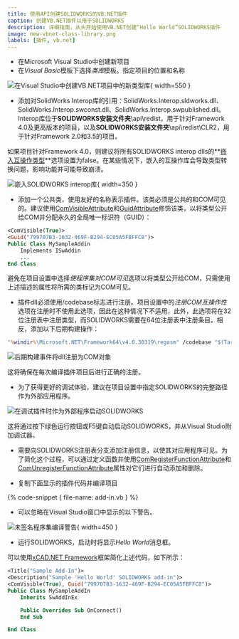 ```yaml
---
title: 使用API创建SOLIDWORKS的VB.NET插件
caption: 创建VB.NET插件以用于SOLIDWORKS
description: 详细指南，从头开始使用VB.NET创建“Hello World”SOLIDWORKS插件
image: new-vbnet-class-library.png
labels: [插件, vb.net]
---
```

* 在Microsoft Visual Studio中创建新项目
* 在*Visual Basic*模板下选择*类库*模板。指定项目的位置和名称

![在Visual Studio中创建VB.NET项目中的新类型库](new-vbnet-class-library.png){ width=550 }

* 添加对SolidWorks Interop库的引用：SolidWorks.Interop.sldworks.dll、SolidWorks.Interop.swconst.dll、SolidWorks.Interop.swpublished.dll。Interop库位于**SOLIDWORKS安装文件夹**\api\redist，用于针对Framework 4.0及更高版本的项目，以及**SOLIDWORKS安装文件夹**\api\redist\CLR2，用于针对Framework 2.0和3.5的项目。

如果项目针对Framework 4.0，则建议将所有SOLIDWORKS interop dlls的**[嵌入互操作类型](https://docs.microsoft.com/en-us/dotnet/framework/interop/type-equivalence-and-embedded-interop-types)**选项设置为false。在某些情况下，嵌入的互操作库会导致类型转换问题，影响功能并可能导致崩溃。

![嵌入SOLIDWORKS interop库](embed-interop-types-option.png){ width=350 }

* 添加一个公共类，使用友好的名称表示插件。该类必须是公共的和COM可见的。建议使用[ComVisibleAttribute](https://docs.microsoft.com/en-us/dotnet/api/system.runtime.interopservices.comvisibleattribute?view=netframework-4.7.2)和[GuidAttribute](https://docs.microsoft.com/en-gb/dotnet/api/system.runtime.interopservices.guidattribute?view=netframework-4.7.2)修饰该类，以将类型公开给COM并分配永久的全局唯一标识符（GUID）：

~~~ vb
<ComVisible(True)>
<Guid("799707B3-1632-469F-B294-EC05A5FBFFC8")>
Public Class MySampleAddin
	Implements ISwAddin
    ...
End Class
~~~

避免在项目设置中选择*使程序集对COM可见*选项以将类型公开给COM，只需使用上述描述的属性将所需的类标记为COM可见。

* 插件dll必须使用/codebase标志进行注册。项目设置中的*注册COM互操作性*选项在注册时不使用此选项，因此在这种情况下不适用，此外，此选项将在32位注册表中注册类型，而SOLIDWORKS需要在64位注册表中注册条目。相反，添加以下后期构建操作：

~~~ bat
"%windir%\Microsoft.NET\Framework64\v4.0.30319\regasm" /codebase "$(TargetPath)"
~~~

![后期构建事件将dll注册为COM对象](post-build-events.png)

这将确保在每次编译插件项目后进行正确的注册。

* 为了获得更好的调试体验，建议在项目设置中指定SOLIDWORKS的完整路径作为外部应用程序。

![在调试插件时作为外部程序启动SOLIDWORKS](start-external-program.png)

这将通过按下绿色运行按钮或F5键自动启动SOLIDWORKS，并从Visual Studio附加调试器。

* 需要向SOLIDWORKS注册表分支添加注册信息，以使其对应用程序可见。为了简化这个过程，可以通过定义函数并使用[ComRegisterFunctionAttribute](https://docs.microsoft.com/en-us/dotnet/api/system.runtime.interopservices.comregisterfunctionattribute?view=netframework-4.7.2)和[ComUnregisterFunctionAttribute](https://docs.microsoft.com/en-us/dotnet/api/system.runtime.interopservices.comunregisterfunctionattribute?view=netframework-4.7.2)属性对它们进行自动添加和删除。

* 复制下面显示的插件代码并编译项目

{% code-snippet { file-name: add-in.vb } %}

* 可以忽略在Visual Studio窗口中显示的以下警告。

![未签名程序集编译警告](unsigned-assembly-warning.png){ width=450 }

* 运行SOLIDWORKS，启动时将显示*Hello World*消息框。

可以使用[xCAD.NET Framework](https://xcad.net/)框架简化上述代码，如下所示：

~~~ vb
<Title("Sample Add-In")>
<Description("Sample 'Hello World' SOLIDWORKS add-in")>
<ComVisible(True), Guid("799707B3-1632-469F-B294-EC05A5FBFFC8")>
Public Class MySampleAddIn
    Inherits SwAddInEx

    Public Overrides Sub OnConnect()
    End Sub

End Class
~~~